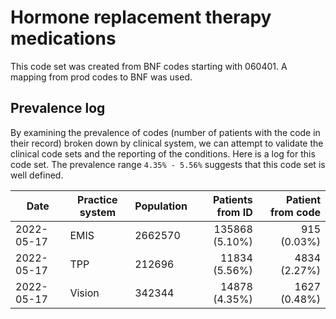 # Hormone replacement therapy medications

This code set was created from BNF codes starting with 060401. A mapping from prod codes to BNF was used.

## Prevalence log

By examining the prevalence of codes (number of patients with the code in their record) broken down by clinical system, we can attempt to validate the clinical code sets and the reporting of the conditions. Here is a log for this code set. The prevalence range `4.35% - 5.56%` suggests that this code set is well defined.

| Date       | Practice system | Population | Patients from ID | Patient from code |
| ---------- | --------------- | ---------- | ---------------: | ----------------: |
| 2022-05-17 | EMIS            | 2662570    |   135868 (5.10%) |      915 (0.03%)  |
| 2022-05-17 | TPP             | 212696     |    11834 (5.56%) |     4834 (2.27%)  |
| 2022-05-17 | Vision          | 342344     |    14878 (4.35%) |     1627 (0.48%)  |
